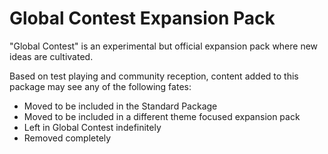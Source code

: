 # Global Contest Expansion Pack

"Global Contest" is an experimental but official expansion pack where new ideas are cultivated.

Based on test playing and community reception, content added to this package may see any of the following fates:

 * Moved to be included in the Standard Package
 * Moved to be included in a different theme focused expansion pack
 * Left in Global Contest indefinitely
 * Removed completely
